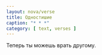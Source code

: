 ```yaml
---
layout: nova/verse
title: Одностишие
caption: "* * *"
category: [ text, verses ]
---
```

Теперь ты можешь врать другому.
